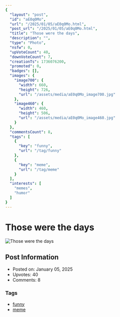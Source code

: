 ```yaml
---
{
  "layout": "post",
  "id": "aE0q0Mo",
  "url": "/2025/01/05/aE0q0Mo.html",
  "post_url": "/2025/01/05/aE0q0Mo.html",
  "title": "Those were the days",
  "description": "",
  "type": "Photo",
  "nsfw": 0,
  "upVoteCount": 40,
  "downVoteCount": 7,
  "creationTs": 1736076200,
  "promoted": 0,
  "badges": [],
  "images": {
    "image700": {
      "width": 660,
      "height": 726,
      "url": "/assets/media/aE0q0Mo_image700.jpg"
    },
    "image460": {
      "width": 460,
      "height": 506,
      "url": "/assets/media/aE0q0Mo_image460.jpg"
    }
  },
  "commentsCount": 8,
  "tags": [
    {
      "key": "funny",
      "url": "/tag/funny"
    },
    {
      "key": "meme",
      "url": "/tag/meme"
    }
  ],
  "interests": [
    "memes",
    "humor"
  ]
}
---
```


# Those were the days

![Those were the days](/assets/media/aE0q0Mo_image700.jpg)

## Post Information

- Posted on: January 05, 2025
- Upvotes: 40
- Comments: 8

### Tags

- [funny](/tag/funny)
- [meme](/tag/meme)
